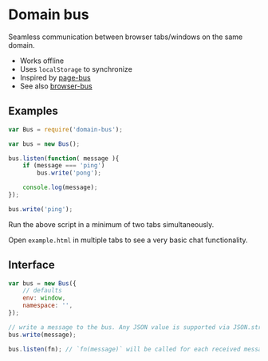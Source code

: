 # Domain bus

Seamless communication between browser tabs/windows on the same domain.

- Works offline
- Uses `localStorage` to synchronize
- Inspired by [page-bus](https://www.npmjs.com/package/page-bus)
- See also [browser-bus](https://github.com/srcagency/browser-bus)

## Examples

```js
var Bus = require('domain-bus');

var bus = new Bus();

bus.listen(function( message ){
	if (message === 'ping')
		bus.write('pong');

	console.log(message);
});

bus.write('ping');
```

Run the above script in a minimum of two tabs simultaneously.

Open `example.html` in multiple tabs to see a very basic chat functionality.

## Interface

```js
var bus = new Bus({
	// defaults
	env: window,
	namespace: '',
});

// write a message to the bus. Any JSON value is supported via JSON.stringify.
bus.write(message);

bus.listen(fn); // `fn(message)` will be called for each received message
```
